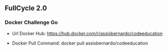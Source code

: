 ## FullCycle 2.0 

### Docker Challenge Go

* Url Docker Hub: 
https://hub.docker.com/r/assisbernardo/codeeducation

* Docker Pull Command:
docker pull assisbernardo/codeeducation
